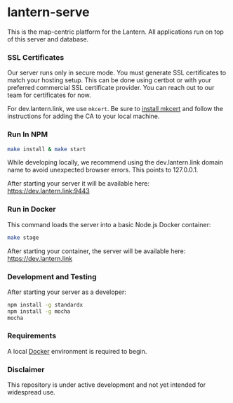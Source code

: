 # lantern-serve

This is the map-centric platform for the Lantern. All applications run on top of this server and database.


### SSL Certificates

Our server runs only in secure mode. You must generate SSL certificates to match your hosting setup. This can be done using certbot or with your preferred commercial SSL certificate provider. You can reach out to our team for certificates for now.

For dev.lantern.link, we use `mkcert`. Be sure to [install mkcert](https://github.com/FiloSottile/mkcert#installation) and follow the instructions for adding the CA to your local machine.


### Run In NPM


```bash
make install & make start
```

While developing locally, we recommend using the dev.lantern.link domain name to avoid unexpected browser errors. This points to 127.0.0.1.

After starting your server it will be available here: https://dev.lantern.link:9443


### Run in Docker

This command loads the server into a basic Node.js Docker container:

```bash
make stage
```

After starting your container, the server will be available here: https://dev.lantern.link


### Development and Testing
After starting your server as a developer: 
```bash
npm install -g standardx
npm install -g mocha
mocha
```

### Requirements

A local [Docker](https://www.docker.com/community-edition) environment is required to begin.


### Disclaimer
This repository is under active development and not yet intended for widespread use.
